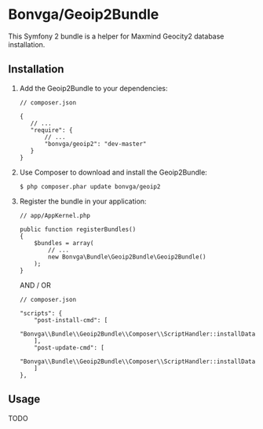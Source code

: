 # Bonvga/Geoip2Bundle

This Symfony 2 bundle is a helper for Maxmind Geocity2 database installation.

Installation
------------

 1. Add the Geoip2Bundle to your dependencies:

        // composer.json

        {
           // ...
           "require": {
               // ...
               "bonvga/geoip2": "dev-master"
           }
        }

 2. Use Composer to download and install the Geoip2Bundle:

        $ php composer.phar update bonvga/geoip2

 3. Register the bundle in your application:

        // app/AppKernel.php

        public function registerBundles()
        {
            $bundles = array(
                // ...
                new Bonvga\Bundle\Geoip2Bundle\Geoip2Bundle()
            );
        }

    AND / OR

        // composer.json

        "scripts": {
            "post-install-cmd": [
                "Bonvga\\Bundle\\Geoip2Bundle\\Composer\\ScriptHandler::installDatabase"
            ],
            "post-update-cmd": [
                "Bonvga\\Bundle\\Geoip2Bundle\\Composer\\ScriptHandler::installDatabase"
            ]
        },

Usage
-----

TODO
